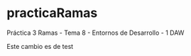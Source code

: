 # practicaRamas
Práctica 3 Ramas - Tema 8 - Entornos de Desarrollo - 1 DAW


Este cambio es de test
